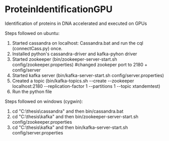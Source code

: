# ProteinIdentificationGPU
Identification of proteins in DNA accelerated and executed on GPUs

Steps followed on ubuntu:
1. Started cassandra on localhost: Cassandra.bat and run the cql (connectCass.py) once.
2. Installed python's cassandra-driver and kafka-pyhon driver
3. Started zookeeper (bin/zookeeper-server-start.sh config/zookeeper.properties) #changed zookeper port to 2180 + config/server
4. Started kafka server (bin/kafka-server-start.sh config/server.properties)
5. Created a topic (bin/kafka-topics.sh --create --zookeeper localhost:2180 --replication-factor 1 --partitions 1 --topic xtandemtest)
6. Run the python file

Steps followed on windows (cygwin):
1. cd "C:\thesis\cassandra"  and then bin/cassandra.bat
2. cd "C:\thesis\kafka"      and then bin/zookeeper-server-start.sh config/zookeeper.properties
3. cd "C:\thesis\kafka"      and then bin/kafka-server-start.sh config/server.properties
